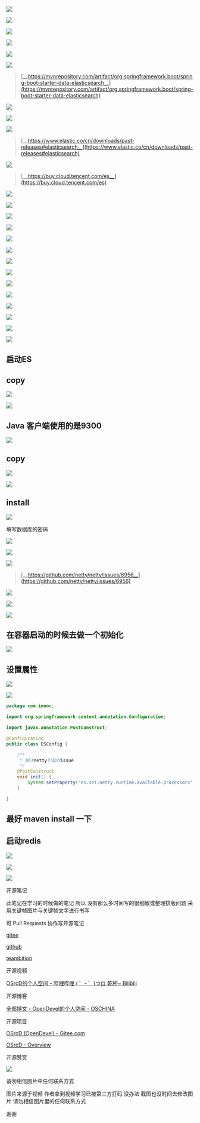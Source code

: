 

![](https://tcs.teambition.net/storage/3121a08316693efd4ea4fb474fd157b38bb9?Signature=eyJhbGciOiJIUzI1NiIsInR5cCI6IkpXVCJ9.eyJBcHBJRCI6IjU5Mzc3MGZmODM5NjMyMDAyZTAzNThmMSIsIl9hcHBJZCI6IjU5Mzc3MGZmODM5NjMyMDAyZTAzNThmMSIsIl9vcmdhbml6YXRpb25JZCI6IiIsImV4cCI6MTYxMDcwMjgyNSwiaWF0IjoxNjEwMDk4MDI1LCJyZXNvdXJjZSI6Ii9zdG9yYWdlLzMxMjFhMDgzMTY2OTNlZmQ0ZWE0ZmI0NzRmZDE1N2IzOGJiOSJ9.kK9g27JWZcOVg3Drz758yKlHo3fUH97Dt9RfLE4nDkA&download=2020-09-17%20175709.png "")

![](https://tcs.teambition.net/storage/312172c1d0be0f1e85c8af2943dc162f19a9?Signature=eyJhbGciOiJIUzI1NiIsInR5cCI6IkpXVCJ9.eyJBcHBJRCI6IjU5Mzc3MGZmODM5NjMyMDAyZTAzNThmMSIsIl9hcHBJZCI6IjU5Mzc3MGZmODM5NjMyMDAyZTAzNThmMSIsIl9vcmdhbml6YXRpb25JZCI6IiIsImV4cCI6MTYxMDcwMjgyNSwiaWF0IjoxNjEwMDk4MDI1LCJyZXNvdXJjZSI6Ii9zdG9yYWdlLzMxMjE3MmMxZDBiZTBmMWU4NWM4YWYyOTQzZGMxNjJmMTlhOSJ9.fhYs86z9GDbIPym2X_sYSOmGFHCI_F2qRU03IUoIZOs&download=image.png "")

![](https://tcs.teambition.net/storage/3121f74bd7bd357abe65c4a1e1a67826ebff?Signature=eyJhbGciOiJIUzI1NiIsInR5cCI6IkpXVCJ9.eyJBcHBJRCI6IjU5Mzc3MGZmODM5NjMyMDAyZTAzNThmMSIsIl9hcHBJZCI6IjU5Mzc3MGZmODM5NjMyMDAyZTAzNThmMSIsIl9vcmdhbml6YXRpb25JZCI6IiIsImV4cCI6MTYxMDcwMjgyNSwiaWF0IjoxNjEwMDk4MDI1LCJyZXNvdXJjZSI6Ii9zdG9yYWdlLzMxMjFmNzRiZDdiZDM1N2FiZTY1YzRhMWUxYTY3ODI2ZWJmZiJ9.TNj-_Y09q_b5IQRzYf-GDQm6o0nsXogP8ILb26X_neg&download=image.png "")



![](https://tcs.teambition.net/storage/3121f40223b041a587b32d2eef200a9a6983?Signature=eyJhbGciOiJIUzI1NiIsInR5cCI6IkpXVCJ9.eyJBcHBJRCI6IjU5Mzc3MGZmODM5NjMyMDAyZTAzNThmMSIsIl9hcHBJZCI6IjU5Mzc3MGZmODM5NjMyMDAyZTAzNThmMSIsIl9vcmdhbml6YXRpb25JZCI6IiIsImV4cCI6MTYxMDcwMjgyNSwiaWF0IjoxNjEwMDk4MDI1LCJyZXNvdXJjZSI6Ii9zdG9yYWdlLzMxMjFmNDAyMjNiMDQxYTU4N2IzMmQyZWVmMjAwYTlhNjk4MyJ9.r4gs_xNA14ylOOqQYlT60LPufJpfKVrF1Z8LMIRbCz0&download=image.png "")

![](https://tcs.teambition.net/storage/3121a4b0d2ba0ae1b3261c150e6b33851874?Signature=eyJhbGciOiJIUzI1NiIsInR5cCI6IkpXVCJ9.eyJBcHBJRCI6IjU5Mzc3MGZmODM5NjMyMDAyZTAzNThmMSIsIl9hcHBJZCI6IjU5Mzc3MGZmODM5NjMyMDAyZTAzNThmMSIsIl9vcmdhbml6YXRpb25JZCI6IiIsImV4cCI6MTYxMDcwMjgyNSwiaWF0IjoxNjEwMDk4MDI1LCJyZXNvdXJjZSI6Ii9zdG9yYWdlLzMxMjFhNGIwZDJiYTBhZTFiMzI2MWMxNTBlNmIzMzg1MTg3NCJ9.dYJBqLLDf54yy9zRQOfvbq89d6Wfkx_g16l41OpgU6E&download=image.png "")

![](https://tcs.teambition.net/storage/312186a9685c5d139b12ced85fa7a80d5714?Signature=eyJhbGciOiJIUzI1NiIsInR5cCI6IkpXVCJ9.eyJBcHBJRCI6IjU5Mzc3MGZmODM5NjMyMDAyZTAzNThmMSIsIl9hcHBJZCI6IjU5Mzc3MGZmODM5NjMyMDAyZTAzNThmMSIsIl9vcmdhbml6YXRpb25JZCI6IiIsImV4cCI6MTYxMDcwMjgyNSwiaWF0IjoxNjEwMDk4MDI1LCJyZXNvdXJjZSI6Ii9zdG9yYWdlLzMxMjE4NmE5Njg1YzVkMTM5YjEyY2VkODVmYTdhODBkNTcxNCJ9.C5Ndr0nb8FpBmUbwMAwry0OB-boIQQZIefFzaibCV-4&download=image.png "")

> [__https://mvnrepository.com/artifact/org.springframework.boot/spring-boot-starter-data-elasticsearch__](https://mvnrepository.com/artifact/org.springframework.boot/spring-boot-starter-data-elasticsearch)

![](https://tcs.teambition.net/storage/31210d20b94cfd8d61181e807d7df1f3926d?Signature=eyJhbGciOiJIUzI1NiIsInR5cCI6IkpXVCJ9.eyJBcHBJRCI6IjU5Mzc3MGZmODM5NjMyMDAyZTAzNThmMSIsIl9hcHBJZCI6IjU5Mzc3MGZmODM5NjMyMDAyZTAzNThmMSIsIl9vcmdhbml6YXRpb25JZCI6IiIsImV4cCI6MTYxMDcwMjgyNSwiaWF0IjoxNjEwMDk4MDI1LCJyZXNvdXJjZSI6Ii9zdG9yYWdlLzMxMjEwZDIwYjk0Y2ZkOGQ2MTE4MWU4MDdkN2RmMWYzOTI2ZCJ9.90EWenRtbnQn3D0TpO-XsMUNbOShPBWEmZk8_omQi68&download=image.png "")

![](https://tcs.teambition.net/storage/3121801e130c5de009e21184ae65eb531f85?Signature=eyJhbGciOiJIUzI1NiIsInR5cCI6IkpXVCJ9.eyJBcHBJRCI6IjU5Mzc3MGZmODM5NjMyMDAyZTAzNThmMSIsIl9hcHBJZCI6IjU5Mzc3MGZmODM5NjMyMDAyZTAzNThmMSIsIl9vcmdhbml6YXRpb25JZCI6IiIsImV4cCI6MTYxMDcwMjgyNSwiaWF0IjoxNjEwMDk4MDI1LCJyZXNvdXJjZSI6Ii9zdG9yYWdlLzMxMjE4MDFlMTMwYzVkZTAwOWUyMTE4NGFlNjVlYjUzMWY4NSJ9.xdHAfHweun2-tl6AXzXIq5TjFUvfWOuCAPsA5gzGHjs&download=image.png "")

![](https://tcs.teambition.net/storage/3121edf2779686ccebc50c8e728351498dd6?Signature=eyJhbGciOiJIUzI1NiIsInR5cCI6IkpXVCJ9.eyJBcHBJRCI6IjU5Mzc3MGZmODM5NjMyMDAyZTAzNThmMSIsIl9hcHBJZCI6IjU5Mzc3MGZmODM5NjMyMDAyZTAzNThmMSIsIl9vcmdhbml6YXRpb25JZCI6IiIsImV4cCI6MTYxMDcwMjgyNSwiaWF0IjoxNjEwMDk4MDI1LCJyZXNvdXJjZSI6Ii9zdG9yYWdlLzMxMjFlZGYyNzc5Njg2Y2NlYmM1MGM4ZTcyODM1MTQ5OGRkNiJ9.dg_AE3CqgkvfCMACH-wRZear2fUJ8XMsHMtlnFpuICo&download=image.png "")

> [__https://www.elastic.co/cn/downloads/past-releases#elasticsearch__](https://www.elastic.co/cn/downloads/past-releases#elasticsearch)

![](https://tcs.teambition.net/storage/31219a84fbc3ef77a68e19a9dd814d0b03fa?Signature=eyJhbGciOiJIUzI1NiIsInR5cCI6IkpXVCJ9.eyJBcHBJRCI6IjU5Mzc3MGZmODM5NjMyMDAyZTAzNThmMSIsIl9hcHBJZCI6IjU5Mzc3MGZmODM5NjMyMDAyZTAzNThmMSIsIl9vcmdhbml6YXRpb25JZCI6IiIsImV4cCI6MTYxMDcwMjgyNSwiaWF0IjoxNjEwMDk4MDI1LCJyZXNvdXJjZSI6Ii9zdG9yYWdlLzMxMjE5YTg0ZmJjM2VmNzdhNjhlMTlhOWRkODE0ZDBiMDNmYSJ9.bjOWhqqRtWzVVjUZtxAKYicpzvHYSnBjWbTfFSsQ6Xw&download=image.png "")

> [__https://buy.cloud.tencent.com/es__](https://buy.cloud.tencent.com/es)

![](https://tcs.teambition.net/storage/31217c72fc60804676ebb3dc7d7f0e5a779d?Signature=eyJhbGciOiJIUzI1NiIsInR5cCI6IkpXVCJ9.eyJBcHBJRCI6IjU5Mzc3MGZmODM5NjMyMDAyZTAzNThmMSIsIl9hcHBJZCI6IjU5Mzc3MGZmODM5NjMyMDAyZTAzNThmMSIsIl9vcmdhbml6YXRpb25JZCI6IiIsImV4cCI6MTYxMDcwMjgyNSwiaWF0IjoxNjEwMDk4MDI1LCJyZXNvdXJjZSI6Ii9zdG9yYWdlLzMxMjE3YzcyZmM2MDgwNDY3NmViYjNkYzdkN2YwZTVhNzc5ZCJ9.0nERAQ1qiep4ZxGyyTtGIoNxvmim2TQF1NCHPigVslI&download=image.png "")

![](https://tcs.teambition.net/storage/31213e99a4b296efd5b86ad7c4e22490f6d7?Signature=eyJhbGciOiJIUzI1NiIsInR5cCI6IkpXVCJ9.eyJBcHBJRCI6IjU5Mzc3MGZmODM5NjMyMDAyZTAzNThmMSIsIl9hcHBJZCI6IjU5Mzc3MGZmODM5NjMyMDAyZTAzNThmMSIsIl9vcmdhbml6YXRpb25JZCI6IiIsImV4cCI6MTYxMDcwMjgyNSwiaWF0IjoxNjEwMDk4MDI1LCJyZXNvdXJjZSI6Ii9zdG9yYWdlLzMxMjEzZTk5YTRiMjk2ZWZkNWI4NmFkN2M0ZTIyNDkwZjZkNyJ9.upvUVsY6Oxdfnazvyb4oZPQMEOKxy4hI7xlNyUqdjL4&download=image.png "")

![](https://tcs.teambition.net/storage/3121511ed08af511f4008a4d3402cfa28bd5?Signature=eyJhbGciOiJIUzI1NiIsInR5cCI6IkpXVCJ9.eyJBcHBJRCI6IjU5Mzc3MGZmODM5NjMyMDAyZTAzNThmMSIsIl9hcHBJZCI6IjU5Mzc3MGZmODM5NjMyMDAyZTAzNThmMSIsIl9vcmdhbml6YXRpb25JZCI6IiIsImV4cCI6MTYxMDcwMjgyNSwiaWF0IjoxNjEwMDk4MDI1LCJyZXNvdXJjZSI6Ii9zdG9yYWdlLzMxMjE1MTFlZDA4YWY1MTFmNDAwOGE0ZDM0MDJjZmEyOGJkNSJ9.LPh4iiCfVuwaPk8jloMiZPCZvgxUuFAcZV6WUS1xg4Y&download=image.png "")

![](https://tcs.teambition.net/storage/3121754a1a88ff5737e15985fccd706e26d3?Signature=eyJhbGciOiJIUzI1NiIsInR5cCI6IkpXVCJ9.eyJBcHBJRCI6IjU5Mzc3MGZmODM5NjMyMDAyZTAzNThmMSIsIl9hcHBJZCI6IjU5Mzc3MGZmODM5NjMyMDAyZTAzNThmMSIsIl9vcmdhbml6YXRpb25JZCI6IiIsImV4cCI6MTYxMDcwMjgyNSwiaWF0IjoxNjEwMDk4MDI1LCJyZXNvdXJjZSI6Ii9zdG9yYWdlLzMxMjE3NTRhMWE4OGZmNTczN2UxNTk4NWZjY2Q3MDZlMjZkMyJ9._EwnEFPXhWV595_WZofRf9FDH_7apGbJGIRLSDEjzVQ&download=image.png "")

![](https://tcs.teambition.net/storage/312121ea64e5288ac5e9871b51e1a91410be?Signature=eyJhbGciOiJIUzI1NiIsInR5cCI6IkpXVCJ9.eyJBcHBJRCI6IjU5Mzc3MGZmODM5NjMyMDAyZTAzNThmMSIsIl9hcHBJZCI6IjU5Mzc3MGZmODM5NjMyMDAyZTAzNThmMSIsIl9vcmdhbml6YXRpb25JZCI6IiIsImV4cCI6MTYxMDcwMjgyNSwiaWF0IjoxNjEwMDk4MDI1LCJyZXNvdXJjZSI6Ii9zdG9yYWdlLzMxMjEyMWVhNjRlNTI4OGFjNWU5ODcxYjUxZTFhOTE0MTBiZSJ9.X8S17PthlGz1Fqx7teMW2xEwGOFioeh1PVJyEyM0OVs&download=image.png "")

![](https://tcs.teambition.net/storage/3121ef4486fbbcda4e8c7cd903ed1a4c0f1a?Signature=eyJhbGciOiJIUzI1NiIsInR5cCI6IkpXVCJ9.eyJBcHBJRCI6IjU5Mzc3MGZmODM5NjMyMDAyZTAzNThmMSIsIl9hcHBJZCI6IjU5Mzc3MGZmODM5NjMyMDAyZTAzNThmMSIsIl9vcmdhbml6YXRpb25JZCI6IiIsImV4cCI6MTYxMDcwMjgyNSwiaWF0IjoxNjEwMDk4MDI1LCJyZXNvdXJjZSI6Ii9zdG9yYWdlLzMxMjFlZjQ0ODZmYmJjZGE0ZThjN2NkOTAzZWQxYTRjMGYxYSJ9.lU36qfPuRPl7uncknkLYLy48tS2BZhDDgPGN6j6HlaA&download=image.png "")





![](https://tcs.teambition.net/storage/312154f53d514c4363a4fd4bc2ffdce96a0f?Signature=eyJhbGciOiJIUzI1NiIsInR5cCI6IkpXVCJ9.eyJBcHBJRCI6IjU5Mzc3MGZmODM5NjMyMDAyZTAzNThmMSIsIl9hcHBJZCI6IjU5Mzc3MGZmODM5NjMyMDAyZTAzNThmMSIsIl9vcmdhbml6YXRpb25JZCI6IiIsImV4cCI6MTYxMDcwMjgyNSwiaWF0IjoxNjEwMDk4MDI1LCJyZXNvdXJjZSI6Ii9zdG9yYWdlLzMxMjE1NGY1M2Q1MTRjNDM2M2E0ZmQ0YmMyZmZkY2U5NmEwZiJ9.qeXd0ygzNuVJ1dbWBaxUVY8brZ5lfw_dC7bpMLR-oJo&download=image.png "")

![](https://tcs.teambition.net/storage/312134ecbad849bec6ddacd31c9e2203713f?Signature=eyJhbGciOiJIUzI1NiIsInR5cCI6IkpXVCJ9.eyJBcHBJRCI6IjU5Mzc3MGZmODM5NjMyMDAyZTAzNThmMSIsIl9hcHBJZCI6IjU5Mzc3MGZmODM5NjMyMDAyZTAzNThmMSIsIl9vcmdhbml6YXRpb25JZCI6IiIsImV4cCI6MTYxMDcwMjgyNSwiaWF0IjoxNjEwMDk4MDI1LCJyZXNvdXJjZSI6Ii9zdG9yYWdlLzMxMjEzNGVjYmFkODQ5YmVjNmRkYWNkMzFjOWUyMjAzNzEzZiJ9.ZubkPIjzKIcYoW6UBQp0dzWEr5ELPFjUuvy9Qz5QKLY&download=image.png "")

![](https://tcs.teambition.net/storage/3121bdd02012fe9e8c36bbd0778ee2aaed27?Signature=eyJhbGciOiJIUzI1NiIsInR5cCI6IkpXVCJ9.eyJBcHBJRCI6IjU5Mzc3MGZmODM5NjMyMDAyZTAzNThmMSIsIl9hcHBJZCI6IjU5Mzc3MGZmODM5NjMyMDAyZTAzNThmMSIsIl9vcmdhbml6YXRpb25JZCI6IiIsImV4cCI6MTYxMDcwMjgyNSwiaWF0IjoxNjEwMDk4MDI1LCJyZXNvdXJjZSI6Ii9zdG9yYWdlLzMxMjFiZGQwMjAxMmZlOWU4YzM2YmJkMDc3OGVlMmFhZWQyNyJ9.A3fs8vRmZHbzY9VafLzZwf5Kk6cwQaF_16D0nBPOGH4&download=image.png "")

![](https://tcs.teambition.net/storage/3121af372d0319fb06663b4e83945889fc4e?Signature=eyJhbGciOiJIUzI1NiIsInR5cCI6IkpXVCJ9.eyJBcHBJRCI6IjU5Mzc3MGZmODM5NjMyMDAyZTAzNThmMSIsIl9hcHBJZCI6IjU5Mzc3MGZmODM5NjMyMDAyZTAzNThmMSIsIl9vcmdhbml6YXRpb25JZCI6IiIsImV4cCI6MTYxMDcwMjgyNSwiaWF0IjoxNjEwMDk4MDI1LCJyZXNvdXJjZSI6Ii9zdG9yYWdlLzMxMjFhZjM3MmQwMzE5ZmIwNjY2M2I0ZTgzOTQ1ODg5ZmM0ZSJ9.lM6vWo3IEeaVLceCDmtZoSeGsSipkFRnQMElBovp5GE&download=image.png "")

![](https://tcs.teambition.net/storage/31210b40a6c36be6a685f9f28dac940f6c0a?Signature=eyJhbGciOiJIUzI1NiIsInR5cCI6IkpXVCJ9.eyJBcHBJRCI6IjU5Mzc3MGZmODM5NjMyMDAyZTAzNThmMSIsIl9hcHBJZCI6IjU5Mzc3MGZmODM5NjMyMDAyZTAzNThmMSIsIl9vcmdhbml6YXRpb25JZCI6IiIsImV4cCI6MTYxMDcwMjgyNSwiaWF0IjoxNjEwMDk4MDI1LCJyZXNvdXJjZSI6Ii9zdG9yYWdlLzMxMjEwYjQwYTZjMzZiZTZhNjg1ZjlmMjhkYWM5NDBmNmMwYSJ9.FSv0OdysUHVFRTyoHF-pmsRDwlbjvDKRNMRU8qopSD0&download=image.png "")

![](https://tcs.teambition.net/storage/312186387efa65c2ed984bcbc065ecab0600?Signature=eyJhbGciOiJIUzI1NiIsInR5cCI6IkpXVCJ9.eyJBcHBJRCI6IjU5Mzc3MGZmODM5NjMyMDAyZTAzNThmMSIsIl9hcHBJZCI6IjU5Mzc3MGZmODM5NjMyMDAyZTAzNThmMSIsIl9vcmdhbml6YXRpb25JZCI6IiIsImV4cCI6MTYxMDcwMjgyNSwiaWF0IjoxNjEwMDk4MDI1LCJyZXNvdXJjZSI6Ii9zdG9yYWdlLzMxMjE4NjM4N2VmYTY1YzJlZDk4NGJjYmMwNjVlY2FiMDYwMCJ9.Sv7QFNEJnPfS6lhg1URYCQsXPIUxIpD_jeSe0-9NAu8&download=image.png "")

![](https://tcs.teambition.net/storage/31214a08cb181319efb7f1622b9550ded214?Signature=eyJhbGciOiJIUzI1NiIsInR5cCI6IkpXVCJ9.eyJBcHBJRCI6IjU5Mzc3MGZmODM5NjMyMDAyZTAzNThmMSIsIl9hcHBJZCI6IjU5Mzc3MGZmODM5NjMyMDAyZTAzNThmMSIsIl9vcmdhbml6YXRpb25JZCI6IiIsImV4cCI6MTYxMDcwMjgyNSwiaWF0IjoxNjEwMDk4MDI1LCJyZXNvdXJjZSI6Ii9zdG9yYWdlLzMxMjE0YTA4Y2IxODEzMTllZmI3ZjE2MjJiOTU1MGRlZDIxNCJ9.vg_KdR99SKANjLM1GRAj8YM1LKgo89yskTVHKJjWia0&download=image.png "")

![](https://tcs.teambition.net/storage/3121d1bc69e907610b8ef7d2bfca1f4c34d3?Signature=eyJhbGciOiJIUzI1NiIsInR5cCI6IkpXVCJ9.eyJBcHBJRCI6IjU5Mzc3MGZmODM5NjMyMDAyZTAzNThmMSIsIl9hcHBJZCI6IjU5Mzc3MGZmODM5NjMyMDAyZTAzNThmMSIsIl9vcmdhbml6YXRpb25JZCI6IiIsImV4cCI6MTYxMDcwMjgyNSwiaWF0IjoxNjEwMDk4MDI1LCJyZXNvdXJjZSI6Ii9zdG9yYWdlLzMxMjFkMWJjNjllOTA3NjEwYjhlZjdkMmJmY2ExZjRjMzRkMyJ9.Kv_gCeqbc08cEZ-sYktJVLdBdYZCsy4nhVp_4LqWBeI&download=image.png "")

## 启动ES

## copy

![](https://tcs.teambition.net/storage/312142338009c1337427abe6733d9d6dc845?Signature=eyJhbGciOiJIUzI1NiIsInR5cCI6IkpXVCJ9.eyJBcHBJRCI6IjU5Mzc3MGZmODM5NjMyMDAyZTAzNThmMSIsIl9hcHBJZCI6IjU5Mzc3MGZmODM5NjMyMDAyZTAzNThmMSIsIl9vcmdhbml6YXRpb25JZCI6IiIsImV4cCI6MTYxMDcwMjgyNSwiaWF0IjoxNjEwMDk4MDI1LCJyZXNvdXJjZSI6Ii9zdG9yYWdlLzMxMjE0MjMzODAwOWMxMzM3NDI3YWJlNjczM2Q5ZDZkYzg0NSJ9.Gt262-bfSuQX5yDxyGEGxwXWqOboTgkwl8Y_KPB1cjg&download=image.png "")

![](https://tcs.teambition.net/storage/312140c56031a09022c67c2680a7b52d674f?Signature=eyJhbGciOiJIUzI1NiIsInR5cCI6IkpXVCJ9.eyJBcHBJRCI6IjU5Mzc3MGZmODM5NjMyMDAyZTAzNThmMSIsIl9hcHBJZCI6IjU5Mzc3MGZmODM5NjMyMDAyZTAzNThmMSIsIl9vcmdhbml6YXRpb25JZCI6IiIsImV4cCI6MTYxMDcwMjgyNSwiaWF0IjoxNjEwMDk4MDI1LCJyZXNvdXJjZSI6Ii9zdG9yYWdlLzMxMjE0MGM1NjAzMWEwOTAyMmM2N2MyNjgwYTdiNTJkNjc0ZiJ9.pajLcP11pU-YH6nlDk3ebr79GX3Mp-1xOj1Fd7ED8Tg&download=image.png "")

## Java 客户端使用的是9300

![](https://tcs.teambition.net/storage/31217ae394d4722fa7bfccf805e45756d37d?Signature=eyJhbGciOiJIUzI1NiIsInR5cCI6IkpXVCJ9.eyJBcHBJRCI6IjU5Mzc3MGZmODM5NjMyMDAyZTAzNThmMSIsIl9hcHBJZCI6IjU5Mzc3MGZmODM5NjMyMDAyZTAzNThmMSIsIl9vcmdhbml6YXRpb25JZCI6IiIsImV4cCI6MTYxMDcwMjgyNSwiaWF0IjoxNjEwMDk4MDI1LCJyZXNvdXJjZSI6Ii9zdG9yYWdlLzMxMjE3YWUzOTRkNDcyMmZhN2JmY2NmODA1ZTQ1NzU2ZDM3ZCJ9.PzH9mNX-QlUmrp9PfYfWdrD-GdSi26aaEEER2Pe_9mY&download=image.png "")

## copy

![](https://tcs.teambition.net/storage/3121dc21c48063a0fc8f7307c778828ba819?Signature=eyJhbGciOiJIUzI1NiIsInR5cCI6IkpXVCJ9.eyJBcHBJRCI6IjU5Mzc3MGZmODM5NjMyMDAyZTAzNThmMSIsIl9hcHBJZCI6IjU5Mzc3MGZmODM5NjMyMDAyZTAzNThmMSIsIl9vcmdhbml6YXRpb25JZCI6IiIsImV4cCI6MTYxMDcwMjgyNSwiaWF0IjoxNjEwMDk4MDI1LCJyZXNvdXJjZSI6Ii9zdG9yYWdlLzMxMjFkYzIxYzQ4MDYzYTBmYzhmNzMwN2M3Nzg4MjhiYTgxOSJ9.AKzHr2hS8FaUd6ibY8y1IvLsbCRbA74-BdYAdS5aT2s&download=image.png "")

![](https://tcs.teambition.net/storage/3121086f1501793f34bb05b4d2cc985338a4?Signature=eyJhbGciOiJIUzI1NiIsInR5cCI6IkpXVCJ9.eyJBcHBJRCI6IjU5Mzc3MGZmODM5NjMyMDAyZTAzNThmMSIsIl9hcHBJZCI6IjU5Mzc3MGZmODM5NjMyMDAyZTAzNThmMSIsIl9vcmdhbml6YXRpb25JZCI6IiIsImV4cCI6MTYxMDcwMjgyNSwiaWF0IjoxNjEwMDk4MDI1LCJyZXNvdXJjZSI6Ii9zdG9yYWdlLzMxMjEwODZmMTUwMTc5M2YzNGJiMDViNGQyY2M5ODUzMzhhNCJ9.StscLcakYGQB0hYFCDc4HN86N3p6k5L3Otwin93L8eI&download=image.png "")

## install 

![](https://tcs.teambition.net/storage/312145c03184341b39681834345166a9b475?Signature=eyJhbGciOiJIUzI1NiIsInR5cCI6IkpXVCJ9.eyJBcHBJRCI6IjU5Mzc3MGZmODM5NjMyMDAyZTAzNThmMSIsIl9hcHBJZCI6IjU5Mzc3MGZmODM5NjMyMDAyZTAzNThmMSIsIl9vcmdhbml6YXRpb25JZCI6IiIsImV4cCI6MTYxMDcwMjgyNSwiaWF0IjoxNjEwMDk4MDI1LCJyZXNvdXJjZSI6Ii9zdG9yYWdlLzMxMjE0NWMwMzE4NDM0MWIzOTY4MTgzNDM0NTE2NmE5YjQ3NSJ9.XqvwurAqiQXwAnsiuwPlpYsrkaMC6l-16e0KzgXRp_c&download=image.png "")

填写数据库的密码

![](https://tcs.teambition.net/storage/31216dad85df81df0342290d2551f4a002ea?Signature=eyJhbGciOiJIUzI1NiIsInR5cCI6IkpXVCJ9.eyJBcHBJRCI6IjU5Mzc3MGZmODM5NjMyMDAyZTAzNThmMSIsIl9hcHBJZCI6IjU5Mzc3MGZmODM5NjMyMDAyZTAzNThmMSIsIl9vcmdhbml6YXRpb25JZCI6IiIsImV4cCI6MTYxMDcwMjgyNSwiaWF0IjoxNjEwMDk4MDI1LCJyZXNvdXJjZSI6Ii9zdG9yYWdlLzMxMjE2ZGFkODVkZjgxZGYwMzQyMjkwZDI1NTFmNGEwMDJlYSJ9.SeLynmJKgcPVZUyJG02uQcqaIy_egDCMTvm-U9yisjM&download=image.png "")

![](https://tcs.teambition.net/storage/312125a061db8596b448d160a2885ea675ac?Signature=eyJhbGciOiJIUzI1NiIsInR5cCI6IkpXVCJ9.eyJBcHBJRCI6IjU5Mzc3MGZmODM5NjMyMDAyZTAzNThmMSIsIl9hcHBJZCI6IjU5Mzc3MGZmODM5NjMyMDAyZTAzNThmMSIsIl9vcmdhbml6YXRpb25JZCI6IiIsImV4cCI6MTYxMDcwMjgyNSwiaWF0IjoxNjEwMDk4MDI1LCJyZXNvdXJjZSI6Ii9zdG9yYWdlLzMxMjEyNWEwNjFkYjg1OTZiNDQ4ZDE2MGEyODg1ZWE2NzVhYyJ9.LuN2O3GNX-X5cogfc2V4AbaCxyKPlzijd2pu36RuRls&download=image.png "")

![](https://tcs.teambition.net/storage/3121725022e98cb92ba61c4fe85e0bb3065b?Signature=eyJhbGciOiJIUzI1NiIsInR5cCI6IkpXVCJ9.eyJBcHBJRCI6IjU5Mzc3MGZmODM5NjMyMDAyZTAzNThmMSIsIl9hcHBJZCI6IjU5Mzc3MGZmODM5NjMyMDAyZTAzNThmMSIsIl9vcmdhbml6YXRpb25JZCI6IiIsImV4cCI6MTYxMDcwMjgyNSwiaWF0IjoxNjEwMDk4MDI1LCJyZXNvdXJjZSI6Ii9zdG9yYWdlLzMxMjE3MjUwMjJlOThjYjkyYmE2MWM0ZmU4NWUwYmIzMDY1YiJ9.cL5rJ5GPeY9iG3_8GbzBsKWzcC7zWk6XBFY-IkBASTI&download=image.png "")

> [__https://github.com/netty/netty/issues/6956__](https://github.com/netty/netty/issues/6956)

![](https://tcs.teambition.net/storage/31213b71d8e3fad4ace72001f78044a6242e?Signature=eyJhbGciOiJIUzI1NiIsInR5cCI6IkpXVCJ9.eyJBcHBJRCI6IjU5Mzc3MGZmODM5NjMyMDAyZTAzNThmMSIsIl9hcHBJZCI6IjU5Mzc3MGZmODM5NjMyMDAyZTAzNThmMSIsIl9vcmdhbml6YXRpb25JZCI6IiIsImV4cCI6MTYxMDcwMjgyNSwiaWF0IjoxNjEwMDk4MDI1LCJyZXNvdXJjZSI6Ii9zdG9yYWdlLzMxMjEzYjcxZDhlM2ZhZDRhY2U3MjAwMWY3ODA0NGE2MjQyZSJ9.R-hQiO2jHaH8cvYfwRHTEPP70IGYbsw67GS6FowqFvo&download=image.png "")

![](https://tcs.teambition.net/storage/312181013292994ed0999bf56ab7373c6486?Signature=eyJhbGciOiJIUzI1NiIsInR5cCI6IkpXVCJ9.eyJBcHBJRCI6IjU5Mzc3MGZmODM5NjMyMDAyZTAzNThmMSIsIl9hcHBJZCI6IjU5Mzc3MGZmODM5NjMyMDAyZTAzNThmMSIsIl9vcmdhbml6YXRpb25JZCI6IiIsImV4cCI6MTYxMDcwMjgyNSwiaWF0IjoxNjEwMDk4MDI1LCJyZXNvdXJjZSI6Ii9zdG9yYWdlLzMxMjE4MTAxMzI5Mjk5NGVkMDk5OWJmNTZhYjczNzNjNjQ4NiJ9.Nj7fZ1xGToB3EDbACosgivriMqee1aMZs-h5IEnzBd4&download=image.png "")

![](https://tcs.teambition.net/storage/31217793106dc6dba6b024fcd81c5e93f0a9?Signature=eyJhbGciOiJIUzI1NiIsInR5cCI6IkpXVCJ9.eyJBcHBJRCI6IjU5Mzc3MGZmODM5NjMyMDAyZTAzNThmMSIsIl9hcHBJZCI6IjU5Mzc3MGZmODM5NjMyMDAyZTAzNThmMSIsIl9vcmdhbml6YXRpb25JZCI6IiIsImV4cCI6MTYxMDcwMjgyNSwiaWF0IjoxNjEwMDk4MDI1LCJyZXNvdXJjZSI6Ii9zdG9yYWdlLzMxMjE3NzkzMTA2ZGM2ZGJhNmIwMjRmY2Q4MWM1ZTkzZjBhOSJ9.5-3xsZORvstXTdqm8-CpduwNPRwq8zb6mShyYSAFh0A&download=image.png "")

## 在容器启动的时候去做一个初始化 

![](https://tcs.teambition.net/storage/3121b60a40f58e740c6dcffbdad5be28de4b?Signature=eyJhbGciOiJIUzI1NiIsInR5cCI6IkpXVCJ9.eyJBcHBJRCI6IjU5Mzc3MGZmODM5NjMyMDAyZTAzNThmMSIsIl9hcHBJZCI6IjU5Mzc3MGZmODM5NjMyMDAyZTAzNThmMSIsIl9vcmdhbml6YXRpb25JZCI6IiIsImV4cCI6MTYxMDcwMjgyNSwiaWF0IjoxNjEwMDk4MDI1LCJyZXNvdXJjZSI6Ii9zdG9yYWdlLzMxMjFiNjBhNDBmNThlNzQwYzZkY2ZmYmRhZDViZTI4ZGU0YiJ9.P3rPgFzcFcMDJdRv0801HoIRGFrMHWrmoHVryGDnxzA&download=image.png "")

## 设置属性

![](https://tcs.teambition.net/storage/312134d61c81e89bd4d1885b13e2353e53ff?Signature=eyJhbGciOiJIUzI1NiIsInR5cCI6IkpXVCJ9.eyJBcHBJRCI6IjU5Mzc3MGZmODM5NjMyMDAyZTAzNThmMSIsIl9hcHBJZCI6IjU5Mzc3MGZmODM5NjMyMDAyZTAzNThmMSIsIl9vcmdhbml6YXRpb25JZCI6IiIsImV4cCI6MTYxMDcwMjgyNSwiaWF0IjoxNjEwMDk4MDI1LCJyZXNvdXJjZSI6Ii9zdG9yYWdlLzMxMjEzNGQ2MWM4MWU4OWJkNGQxODg1YjEzZTIzNTNlNTNmZiJ9.VXKTXgNA_4FJg2vI4kOdmeQ1E9qLdJ85eOuRvKbioPk&download=image.png "")

![](https://tcs.teambition.net/storage/31215ab386ee58a1ea92d8db855957ca079d?Signature=eyJhbGciOiJIUzI1NiIsInR5cCI6IkpXVCJ9.eyJBcHBJRCI6IjU5Mzc3MGZmODM5NjMyMDAyZTAzNThmMSIsIl9hcHBJZCI6IjU5Mzc3MGZmODM5NjMyMDAyZTAzNThmMSIsIl9vcmdhbml6YXRpb25JZCI6IiIsImV4cCI6MTYxMDcwMjgyNSwiaWF0IjoxNjEwMDk4MDI1LCJyZXNvdXJjZSI6Ii9zdG9yYWdlLzMxMjE1YWIzODZlZTU4YTFlYTkyZDhkYjg1NTk1N2NhMDc5ZCJ9.OeTVFVFUunNvDRkXeEThmrunWlaiixMVI-pBcZ5BFWY&download=image.png "")

```java
package com.imooc;

import org.springframework.context.annotation.Configuration;

import javax.annotation.PostConstruct;

@Configuration
public class ESConfig {

    /**
     * 解决netty引起的issue
     */
    @PostConstruct
    void init() {
        System.setProperty("es.set.netty.runtime.available.processors", "false");
    }

}

```

## 最好 maven install 一下

## 启动redis

![](https://tcs.teambition.net/storage/31219910f0482c8c687435a0c0a87309d1c5?Signature=eyJhbGciOiJIUzI1NiIsInR5cCI6IkpXVCJ9.eyJBcHBJRCI6IjU5Mzc3MGZmODM5NjMyMDAyZTAzNThmMSIsIl9hcHBJZCI6IjU5Mzc3MGZmODM5NjMyMDAyZTAzNThmMSIsIl9vcmdhbml6YXRpb25JZCI6IiIsImV4cCI6MTYxMDcwMjgyNSwiaWF0IjoxNjEwMDk4MDI1LCJyZXNvdXJjZSI6Ii9zdG9yYWdlLzMxMjE5OTEwZjA0ODJjOGM2ODc0MzVhMGMwYTg3MzA5ZDFjNSJ9.25BWlFoPZ8sVQUHu6EWv9xWJiJIxhyr23JTfPrHJDVI&download=image.png "")

![](https://tcs.teambition.net/storage/312171da1910e00812cc208bed2dd5c578a2?Signature=eyJhbGciOiJIUzI1NiIsInR5cCI6IkpXVCJ9.eyJBcHBJRCI6IjU5Mzc3MGZmODM5NjMyMDAyZTAzNThmMSIsIl9hcHBJZCI6IjU5Mzc3MGZmODM5NjMyMDAyZTAzNThmMSIsIl9vcmdhbml6YXRpb25JZCI6IiIsImV4cCI6MTYxMDcwMjgyNSwiaWF0IjoxNjEwMDk4MDI1LCJyZXNvdXJjZSI6Ii9zdG9yYWdlLzMxMjE3MWRhMTkxMGUwMDgxMmNjMjA4YmVkMmRkNWM1NzhhMiJ9.Xv4VR21o02qQ7kvaq9S-O6-4J725YtZOD9XmKPHlEEs&download=image.png "")

![](https://tcs.teambition.net/storage/3121eed97f8e2e13a5df379647a3e98d5924?Signature=eyJhbGciOiJIUzI1NiIsInR5cCI6IkpXVCJ9.eyJBcHBJRCI6IjU5Mzc3MGZmODM5NjMyMDAyZTAzNThmMSIsIl9hcHBJZCI6IjU5Mzc3MGZmODM5NjMyMDAyZTAzNThmMSIsIl9vcmdhbml6YXRpb25JZCI6IiIsImV4cCI6MTYxMDcwMjgyNSwiaWF0IjoxNjEwMDk4MDI1LCJyZXNvdXJjZSI6Ii9zdG9yYWdlLzMxMjFlZWQ5N2Y4ZTJlMTNhNWRmMzc5NjQ3YTNlOThkNTkyNCJ9.C364jvmbGnORiWE8x1NoCzoQlUZFa-qvXp45_I4WjdQ&download=image.png "")









开源笔记

此笔记在学习的时候做的笔记 所以 没有那么多时间写的很细致或整理排版问题 采用关键帧图片与关键帧文字进行书写 

可 Pull Requests 协作写开源笔记

[gitee](https://gitee.com/opendevel/java-for-linux)

[github](https://github.com/OSrcD/java-for-linux)

[teambition](https://www.teambition.com/project/5ff1a6330b58d3e798744991?from=invite)

开源视频

[OSrcD的个人空间 - 哔哩哔哩 ( ゜- ゜)つロ 乾杯~ Bilibili](https://space.bilibili.com/77266754)

开源博客

[全部博文 - OpenDevel的个人空间 - OSCHINA](https://my.oschina.net/u/4675154?tab=newest&catalogId=0)

开源项目

[OSrcD (OpenDevel) - Gitee.com](https://gitee.com/OpenDevel)

[OSrcD - Overview](https://github.com/OSrcD)

开源赞赏

![](https://tcs.teambition.net/storage/3121aed56e96d914e1046f3b498b493ce232?Signature=eyJhbGciOiJIUzI1NiIsInR5cCI6IkpXVCJ9.eyJBcHBJRCI6IjU5Mzc3MGZmODM5NjMyMDAyZTAzNThmMSIsIl9hcHBJZCI6IjU5Mzc3MGZmODM5NjMyMDAyZTAzNThmMSIsIl9vcmdhbml6YXRpb25JZCI6IiIsImV4cCI6MTYxMDcwMjgyNSwiaWF0IjoxNjEwMDk4MDI1LCJyZXNvdXJjZSI6Ii9zdG9yYWdlLzMxMjFhZWQ1NmU5NmQ5MTRlMTA0NmYzYjQ5OGI0OTNjZTIzMiJ9.mtZteQwLYFHAt4GBHTKMRvYQlXqrcG470ZDqWKFXSuw&download=image.png "")

请勿相信图片中任何联系方式

图片来源于视频 作者拿到视频学习已被第三方打码 没办法 截图也没时间去修改图片 请勿相信图片里的任何联系方式

谢谢

